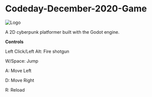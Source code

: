 # Codeday-December-2020-Game

![Logo](https://github.com/JamesDSource/Codeday-December-2020-Game/blob/main/Logo/CyberGunslinger.png?raw=true)

A 2D cyberpunk platformer built with the Godot engine.

**Controls**

Left Click/Left Alt: Fire shotgun

W/Space: Jump

A: Move Left

D: Move Right

R: Reload
